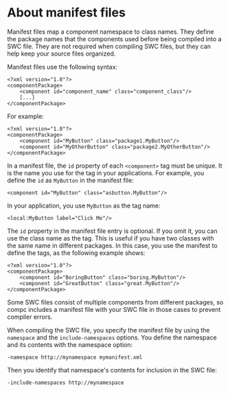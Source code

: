 # About manifest files

Manifest files map a component namespace to class names. They define the package
names that the components used before being compiled into a SWC file. They are
not required when compiling SWC files, but they can help keep your source files
organized.

Manifest files use the following syntax:

    <?xml version="1.0"?>
    <componentPackage>
        <component id="component_name" class="component_class"/>
        [...]
    </componentPackage>

For example:

    <?xml version="1.0"?>
    <componentPackage>
        <component id="MyButton" class="package1.MyButton"/>
        <component id="MyOtherButton" class="package2.MyOtherButton"/>
    </componentPackage>

In a manifest file, the `id` property of each `<component>` tag must be unique.
It is the name you use for the tag in your applications. For example, you define
the `id` as `MyButton` in the manifest file:

    <component id="MyButton" class="asbutton.MyButton"/>

In your application, you use `MyButton` as the tag name:

    <local:MyButton label="Click Me"/>

The `id` property in the manifest file entry is optional. If you omit it, you
can use the class name as the tag. This is useful if you have two classes with
the same name in different packages. In this case, you use the manifest to
define the tags, as the following example shows:

    <?xml version="1.0"?>
    <componentPackage>
        <component id="BoringButton" class="boring.MyButton"/>
        <component id="GreatButton" class="great.MyButton"/>
    </componentPackage>

Some SWC files consist of multiple components from different packages, so compc
includes a manifest file with your SWC file in those cases to prevent compiler
errors.

When compiling the SWC file, you specify the manifest file by using the
`namespace` and the `include-namespaces` options. You define the namespace and
its contents with the namespace option:

    -namespace http://mynamespace mymanifest.xml

Then you identify that namespace's contents for inclusion in the SWC file:

    -include-namespaces http://mynamespace
